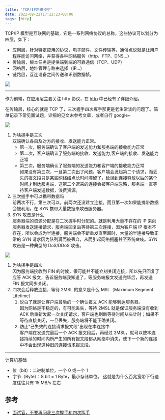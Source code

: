```yaml
---
title: 'TCP/IP网络模型'
date: 2022-09-22T17:22:23+08:00
tags: [http]
---
```


TCP/IP 模型是互联网的基础，它是一系列网络协议的总称。这些协议可以划分为四层，如下：

- 应用层，针对特定应用的协议，电子邮件，文件传输等，通俗点说就是让用户程序能访问网络，并获得各种网络服务（http、FTP、DNS...）
- 传输层，根本任务是提供端到端的可靠通信（TCP、UDP）
- 网络层，地址管理与路由选择（IP...）
- 链路层，互连设备之间传送和识别数据帧。

![](https://cdn.staticaly.com/gh/yokiizx/picgo@master/img/202210202335427.png)

---

作为前端，在应用层主要关注 http 协议，在 [http](https://yokiizx.site/posts/http/http%E5%89%8D%E4%B8%96%E4%BB%8A%E7%94%9F/) 中已经有了详细介绍。

在传输层，核心的就是 TCP 了，三次握手四次挥手那更是老生常谈的问题了。简单记录下常见面试题，详细的见文末参考文章，或者自行 google~

![](https://cdn.staticaly.com/gh/yokiizx/picgo@master/img/202210210008339.png)

1. 为啥握手是三次  
   双端确认各自及对方的接收、发送能力正常。
   - 第一次，服务端确认了客户端的发送能力和服务端的接收能力正常
   - 第二次，客户端确认了服务端的接收、发送能力,客户端的接收、发送能力正常
   - 第三次，服务端确认了服务端的发送能力和客户端的接收能力正常  
     如果没有第三次，一旦第二次出了问题，客户端会发起第二个请求，而丢失的报文段只是某些网络结点长时间滞留了，延误到连接释放以后的某个时间才到达服务端，这第二个迟来的连接会被客户端忽略，服务端一直等待客户端发送数据，浪费资源。
2. 三次握手中可以携带数据吗  
   前两次不行，第三次可以。前两次还没建立连接，而且第一次如果能携带数据会被利用，在 SYN 携带大量数据来攻击服务器。
3. SYN 攻击是什么  
   服务器端的资源分配是在二次握手时分配的。就是利用大量不存在的 IP 来向服务器发送连接请求，服务端回复后等待第三次连接，因为客户端 IP 根本不存在，所以会成为半连接，服务端会不断重发直至超时，大量的半连接导致正常的 SYN 请求因为队列满而被丢弃，从而引起网络拥塞甚至系统瘫痪。SYN 攻击是一种典型的 DoS/DDoS 攻击。

![](https://cdn.staticaly.com/gh/yokiizx/picgo@master/img/202210210009002.png)

1. 为啥挥手是四次  
   因为服务端接收到 FIN 的时候，很可能并不能立刻关闭连接，所以先只回复了应答 ACK 报文，告诉服务端我知道了，等服务端报文发送完毕后，再发送 FIN 报文同步关闭。
2. 四次会后释放连接，等待 2MSL 的意义是什么 MSL（Maximum Segment Lifetime）
   1. 说白了就是让客户端最后的一个确认报文 ACK 能够到达服务器。  
      因为网络是不稳定的，有可能丢失，等待 2MSL 就是保证服务端没有收到 ACK 后重新发起一次关闭请求，客户端也刷新等待时间从头计时；如果不等待直接关闭，一旦丢失，服务端将不能正确关闭。
   2. 防止“已失效的连接请求报文段”出现在本连接中  
      客户端在发送完最后一个 ACK 报文段后，再经过 2MSL，就可以使本连接持续的时间内所产生的所有报文段都从网络中消失，使下一个新的连接中不会出现这种旧的连接请求报文段。

---

计算机基础

- 位（bit）：二进制单位，一个 0 或一个 1
- 字节（Byte）：8 bit = 1 Byte，最小存储单位。 这就是为什么百兆宽带下行速度往往只有 15 MB/s 左右

## 参考

- [面试官，不要再问我三次握手和四次挥手](https://mp.weixin.qq.com/s/WI9045Sd7gRsE-WZ5x8tcA)
